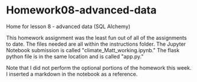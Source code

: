 # Homework08-advanced-data
Home for lesson 8 - advanced data (SQL Alchemy)

This homework assignment was the least fun out of all of the assignments to date.  The files needed are all within the instructions folder.
The Jupyter Notebook submission is called "climate_Matt_working.ipynb."
The flask python file is in the same location and is called "app.py."

Note that I did not perform the optional portions of the homework this week.  I inserted a markdown in the notebook as a reference.
